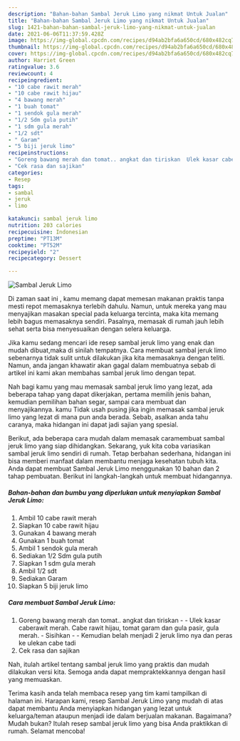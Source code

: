 ```yaml
---
description: "Bahan-bahan Sambal Jeruk Limo yang nikmat Untuk Jualan"
title: "Bahan-bahan Sambal Jeruk Limo yang nikmat Untuk Jualan"
slug: 1421-bahan-bahan-sambal-jeruk-limo-yang-nikmat-untuk-jualan
date: 2021-06-06T11:37:59.428Z
image: https://img-global.cpcdn.com/recipes/d94ab2bfa6a650cd/680x482cq70/sambal-jeruk-limo-foto-resep-utama.jpg
thumbnail: https://img-global.cpcdn.com/recipes/d94ab2bfa6a650cd/680x482cq70/sambal-jeruk-limo-foto-resep-utama.jpg
cover: https://img-global.cpcdn.com/recipes/d94ab2bfa6a650cd/680x482cq70/sambal-jeruk-limo-foto-resep-utama.jpg
author: Harriet Green
ratingvalue: 3.6
reviewcount: 4
recipeingredient:
- "10 cabe rawit merah"
- "10 cabe rawit hijau"
- "4 bawang merah"
- "1 buah tomat"
- "1 sendok gula merah"
- "1/2 Sdm gula putih"
- "1 sdm gula merah"
- "1/2 sdt"
- " Garam"
- "5 biji jeruk limo"
recipeinstructions:
- "Goreng bawang merah dan tomat.. angkat dan tiriskan  Ulek kasar caberawit merah. Cabe rawit hijau, tomat garam dan gula pasir, gula merah. Sisihkan  Kemudian belah menjadi 2 jeruk limo nya dan peras ke ulekan cabe tadi"
- "Cek rasa dan sajikan"
categories:
- Resep
tags:
- sambal
- jeruk
- limo

katakunci: sambal jeruk limo 
nutrition: 203 calories
recipecuisine: Indonesian
preptime: "PT13M"
cooktime: "PT52M"
recipeyield: "2"
recipecategory: Dessert

---
```



![Sambal Jeruk Limo](https://img-global.cpcdn.com/recipes/d94ab2bfa6a650cd/680x482cq70/sambal-jeruk-limo-foto-resep-utama.jpg)

Di zaman  saat ini , kamu memang dapat memesan makanan praktis tanpa mesti repot memasaknya terlebih dahulu. Namun, untuk mereka yang mau menyajikan masakan special pada keluarga tercinta, maka kita memang lebih bagus memasaknya sendiri. Pasalnya, memasak di rumah jauh lebih sehat serta bisa menyesuaikan dengan selera keluarga.

Jika kamu sedang mencari ide resep sambal jeruk limo yang enak dan mudah dibuat,maka di sinilah tempatnya. Cara membuat sambal jeruk limo  sebenarnya tidak sulit untuk dilakukan jika kita memasaknya dengan teliti. Namun, anda jangan khawatir akan gagal dalam membuatnya 
sebab di artikel ini kami akan membahas sambal jeruk limo dengan tepat.  



Nah bagi kamu yang mau memasak sambal jeruk limo yang lezat, ada beberapa tahap yang dapat dikerjakan, pertama memilih jenis bahan, kemudian pemilihan bahan segar, sampai cara membuat dan menyajikannya. kamu Tidak usah pusing jika ingin memasak sambal jeruk limo yang lezat di mana pun anda berada. Sebab, asalkan anda  tahu caranya, maka hidangan ini dapat jadi sajian yang spesial.

Berikut, ada beberapa cara mudah dalam memasak caramembuat sambal jeruk limo yang siap dihidangkan. Sekarang, yuk kita coba variasikan sambal jeruk limo sendiri di rumah. Tetap berbahan sederhana, hidangan ini bisa memberi manfaat dalam membantu menjaga kesehatan tubuh kita. Anda dapat membuat Sambal Jeruk Limo menggunakan 10 bahan dan 2 tahap pembuatan. Berikut ini langkah-langkah untuk membuat hidangannya.

<!--inarticleads1-->

##### Bahan-bahan dan bumbu yang diperlukan untuk menyiapkan Sambal Jeruk Limo:

1. Ambil 10 cabe rawit merah
1. Siapkan 10 cabe rawit hijau
1. Gunakan 4 bawang merah
1. Gunakan 1 buah tomat
1. Ambil 1 sendok gula merah
1. Sediakan 1/2 Sdm gula putih
1. Siapkan 1 sdm gula merah
1. Ambil 1/2 sdt
1. Sediakan  Garam
1. Siapkan 5 biji jeruk limo




<!--inarticleads2-->

##### Cara membuat Sambal Jeruk Limo:

1. Goreng bawang merah dan tomat.. angkat dan tiriskan -  - Ulek kasar caberawit merah. Cabe rawit hijau, tomat garam dan gula pasir, gula merah. - Sisihkan -  - Kemudian belah menjadi 2 jeruk limo nya dan peras ke ulekan cabe tadi
1. Cek rasa dan sajikan




Nah, itulah artikel tentang  sambal jeruk limo  yang praktis dan mudah dilakukan versi kita. Semoga anda dapat mempraktekkannya dengan hasil yang memuaskan. 

Terima kasih anda telah membaca resep yang tim kami tampilkan di halaman ini. Harapan kami, resep  Sambal Jeruk Limo yang mudah di atas dapat membantu Anda menyiapkan hidangan yang lezat untuk keluarga/teman ataupun menjadi ide dalam berjualan makanan. Bagaimana? Mudah bukan? Itulah resep sambal jeruk limo yang bisa Anda praktikkan di rumah. Selamat mencoba!

